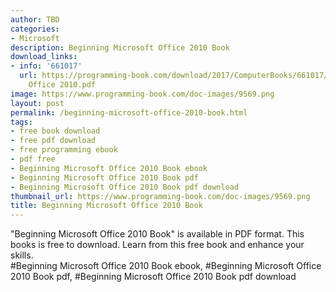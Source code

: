 ```yaml
---
author: TBD
categories:
- Microsoft
description: Beginning Microsoft Office 2010 Book
download_links:
- info: '661017'
  url: https://programming-book.com/download/2017/ComputerBooks/661017/Beginning Microsoft
    Office 2010.pdf
image: https://www.programming-book.com/doc-images/9569.png
layout: post
permalink: /beginning-microsoft-office-2010-book.html
tags:
- free book download
- free pdf download
- free programming ebook
- pdf free
- Beginning Microsoft Office 2010 Book ebook
- Beginning Microsoft Office 2010 Book pdf
- Beginning Microsoft Office 2010 Book pdf download
thumbnail_url: https://www.programming-book.com/doc-images/9569.png
title: Beginning Microsoft Office 2010 Book
---
```


 
<div class="item-desc text-justify">
  "Beginning Microsoft Office 2010 Book" is available in PDF format. This books is free to download. Learn from this free book and enhance your skills.
  <br>
  #Beginning Microsoft Office 2010 Book ebook, #Beginning Microsoft Office 2010 Book pdf, #Beginning Microsoft Office 2010 Book pdf download
</div>